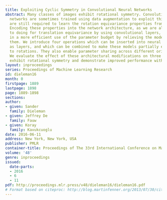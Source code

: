```yaml
---
title: Exploiting Cyclic Symmetry in Convolutional Neural Networks
abstract: Many classes of images exhibit rotational symmetry. Convolutional neural
  networks are sometimes trained using data augmentation to exploit this, but they
  are still required to learn the rotation equivariance properties from the data.
  Encoding these properties into the network architecture, as we are already used
  to doing for translation equivariance by using convolutional layers, could result
  in a more efficient use of the parameter budget by relieving the model from learning
  them. We introduce four operations which can be inserted into neural network models
  as layers, and which can be combined to make these models partially equivariant
  to rotations. They also enable parameter sharing across different orientations.
  We evaluate the effect of these architectural modifications on three datasets which
  exhibit rotational symmetry and demonstrate improved performance with smaller models.
layout: inproceedings
series: Proceedings of Machine Learning Research
id: dieleman16
month: 0
firstpage: 1889
lastpage: 1898
page: 1889-1898
sections: 
author:
- given: Sander
  family: Dieleman
- given: Jeffrey De
  family: Fauw
- given: Koray
  family: Kavukcuoglu
date: 2016-06-11
address: New York, New York, USA
publisher: PMLR
container-title: Proceedings of The 33rd International Conference on Machine Learning
volume: '48'
genre: inproceedings
issued:
  date-parts:
  - 2016
  - 6
  - 11
pdf: http://proceedings.mlr.press/v48/dieleman16/dieleman16.pdf
# Format based on citeproc: http://blog.martinfenner.org/2013/07/30/citeproc-yaml-for-bibliographies/
---
```

